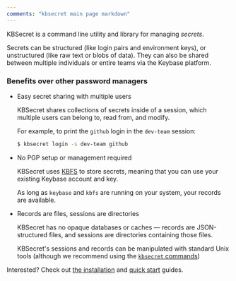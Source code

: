 ```yaml
---
comments: "kbsecret main page markdown"
---
```


KBSecret is a command line utility and library for managing *secrets*.

Secrets can be structured (like login pairs and environment keys), or unstructured (like raw
text or blobs of data). They can also be shared between multiple individuals or entire teams via
the Keybase platform.

### Benefits over other password managers

* Easy secret sharing with multiple users

    KBSecret shares collections of secrets inside of a session, which multiple users
    can belong to, read from, and modify.

    For example, to print the `github` login in the `dev-team` session:

    ```bash
    $ kbsecret login -s dev-team github
    ```

* No PGP setup or management required

    KBSecret uses [KBFS](https://keybase.io/docs/kbfs) to store secrets, meaning that
    you can use your existing Keybase account and key.

    As long as `keybase` and `kbfs` are running on your system, your records are available.

* Records are files, sessions are directories

    KBSecret has no opaque databases or caches &mdash; records are JSON-structured files, and
    sessions are directories containing those files.

    KBSecret's sessions and records can be manipulated with standard Unix tools (although
    we recommend using the [`kbsecret` commands](/man/kbsecret.1))

Interested? Check out [the installation](/#/install/) and [quick start](/#/quickstart/) guides.
